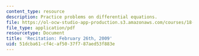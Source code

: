 ```yaml
---
content_type: resource
description: Practice problems on differential equations.
file: https://ol-ocw-studio-app-production.s3.amazonaws.com/courses/18-034-honors-differential-equations-spring-2009/51dcba61cf4caf5037f787aed53f883e_MIT18_034s09_rec06_2_26.pdf
file_type: application/pdf
resourcetype: Document
title: 'Recitation: February 26th, 2009'
uid: 51dcba61-cf4c-af50-37f7-87aed53f883e
---
```

